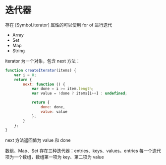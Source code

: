 # 迭代器

存在 [Symbol.iterator] 属性的可以使用 for of 进行迭代

-   Array
-   Set
-   Map
-   String

iterator 为一个对象，包含 next 方法：

```js
function createIterator(items) {
    var i = 0;
    return {
        next: function () {
            var done = i >= item.length;
            var value = !done ? items[i++] : undefined;

            return {
                done: done,
                value: value
            };
        }
    };
}
```

next 方法返回值为 value 和 done

数组、Map、Set 存在三种迭代器：entries、keys、values。entries 每一个迭代项为一个数组，数组第一项为 key、第二项为 value
